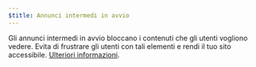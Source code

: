 ```yaml
---
$title: Annunci intermedi in avvio
---
```


Gli annunci intermedi in avvio bloccano i contenuti che gli utenti vogliono vedere. Evita di frustrare gli utenti con tali elementi e rendi il tuo sito accessibile. [Ulteriori informazioni](https://webmasters.googleblog.com/2016/08/helping-users-easily-access-content-on.html).
